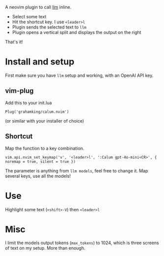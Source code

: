 A neovim plugin to call [llm](https://llm.datasette.io/en/stable/) inline.

- Select some text
- Hit the shortcut key. I use `<leader>l`
- Plugin sends the selected text to `llm`
- Plugin opens a vertical split and displays the output on the right

That's it!

# Install and setup

First make sure you have `llm` setup and working, with an OpenAI API key.

## vim-plug

Add this to your init.lua
```
Plug('grahamking/calum.nvim')
```

(or similar with your installer of choice)

## Shortcut

Map the function to a key combination.

```
vim.api.nvim_set_keymap('v', '<leader>l', ':Calum gpt-4o-mini<CR>', { noremap = true, silent = true })
```

The parameter is anything from `llm models`, feel free to change it. Map several keys, use all the models!

# Use

Highlight some text (`<shift>-V`) then `<leader>l`

# Misc

I limit the models output tokens (`max_tokens`) to 1024, which is three screens of text on my setup. More than enough.

